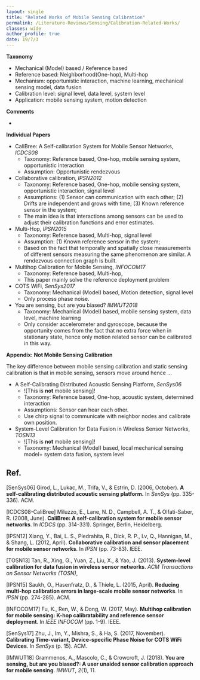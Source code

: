 ```yaml
---
layout: single
title: "Related Works of Mobile Sensing Calibration"
permalink: /Literature-Reviews/Sensing/Calibration-Related-Works/
classes: wide
author_profile: true
date: 19/7/3
---
```


**Taxonomy**

* Mechanical (Model) based / Reference based
* Reference based: Neighborhood(One-hop), Multi-hop
* Mechanism: opportunistic interaction, machine learning, mechanical sensing model, data fusion
* Calibration level: signal level, data level, system level
* Application: mobile sensing system, motion detection

**Comments**

* 

**Individual Papers**

* CaliBree: A Self-calibration System for Mobile Sensor Networks, *ICDCS08*
  * Taxonomy: Reference based, One-hop, mobile sensing system, opportunistic interaction
  * Assumption: Opportunistic rendezvous
* Collaborative calibration, *IPSN2012*
  * Taxonomy: Reference based, One-hop, mobile sensing system, opportunistic interaction, signal level
  * Assumptions: (1) Sensor can communication with each other; (2) Drifts are independent and grows with time; (3) Known reference sensor in the system;
  * The main idea is that interactions among sensors can be used to adjust their calibration functions and error estimates.
* Multi-Hop, *IPSN2015*
  * Taxonomy: Reference based, Multi-hop, signal level
  * Assumption: (1) Known reference sensor in the system;
  * Based on the fact that temporally and spatially close measurements of different sensors measuring the same phenomenon are similar. A rendezvous connection graph is built.
* Multihop Calibration for Mobile Sensing, *INFOCOM17*
  * Taxonomy: Reference based, Multi-hop,
  * This paper mainly solve the reference deployment problem
* COTS WiFi, *SenSys2017*
  * Taxonomy: Mechanical (Model) based, Motion detection, signal level
  * Only process phase noise.
* You are sensing, but are you biased? *IMWUT2018*
  * Taxonomy: Mechanical (Model) based, mobile sensing system, data level, machine learning
  * Only consider accelerometer and gyroscope, because the opportunity comes from the fact that no extra force when in stationary state, hence only motion related sensor can be calibrated in this way.



**Appendix: Not Mobile Sensing Calibration**

The key difference between mobile sensing calibration and static sensing calibration is that in mobile sensing, sensors move around hence ...


* A Self-Calibrating Distributed Acoustic Sensing Platform, *SenSys06*
  - ![This is **not** mobile sensing]!
  - Taxonomy: Reference based, One-hop, acoustic system, determined interaction
  - Assumptions: Sensor can hear each other.
  - Use chirp signal to communicate with neighbor nodes and calibrate own position.
* System-Level Calibration for Data Fusion in Wireless Sensor Networks, *TOSN13*
  - ![This is **not** mobile sensing]!
  - Taxonomy: Mechanical (Model) based, local mechanical sensing model+ system data fusion, system level



[comment]: # "Why we can do this: (1) Fixed environment makes spatial based aggregation possible; (2) Heterogeneous is different from drifting in the sense that same device/enviroment shares the heterogeneous while drifting cannot be shared; Hence in [IPSN2012], historical knowledge or same user knowledge is not used. That is, only spatial rendezvous is exploited, but historical data are not used."



## Ref.

[SenSys06] Girod, L., Lukac, M., Trifa, V., & Estrin, D. (2006, October). **A self-calibrating distributed acoustic sensing platform.** In *SenSys* (pp. 335-336). ACM.

[ICDCS08-CaliBree] Miluzzo, E., Lane, N. D., Campbell, A. T., & Olfati-Saber, R. (2008, June). **CaliBree: A self-calibration system for mobile sensor networks**. In *ICDCS* (pp. 314-331). Springer, Berlin, Heidelberg.

[IPSN12] Xiang, Y., Bai, L. S., Pledrahita, R., Dick, R. P., Lv, Q., Hannigan, M., & Shang, L. (2012, April). **Collaborative calibration and sensor placement for mobile sensor networks**. In *IPSN* (pp. 73-83). IEEE.

[TOSN13] Tan, R., Xing, G., Yuan, Z., Liu, X., & Yao, J. (2013). **System-level calibration for data fusion in wireless sensor networks**. *ACM Transactions on Sensor Networks (TOSN)*,

[IPSN15] Saukh, O., Hasenfratz, D., & Thiele, L. (2015, April). **Reducing multi-hop calibration errors in large-scale mobile sensor networks**. In *IPSN* (pp. 274-285). ACM.

[INFOCOM17] Fu, K., Ren, W., & Dong, W. (2017, May). **Multihop calibration for mobile sensing: K-hop calibratability and reference sensor deployment**. In *IEEE INFOCOM* (pp. 1-9). IEEE.

[SenSys17] Zhu, J., Im, Y., Mishra, S., & Ha, S. (2017, November). **Calibrating Time-variant, Device-specific Phase Noise for COTS WiFi Devices**. In *SenSys* (p. 15). ACM.

[IMWUT18] Grammenos, A., Mascolo, C., & Crowcroft, J. (2018). **You are sensing, but are you biased?: A user unaided sensor calibration approach for mobile sensing**. *IMWUT*, *2*(1), 11.